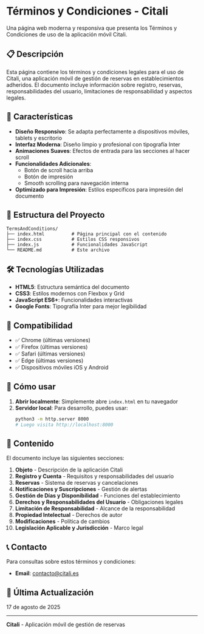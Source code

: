 # Términos y Condiciones - Citali

Una página web moderna y responsiva que presenta los Términos y Condiciones de uso de la aplicación móvil Citali.

## 📋 Descripción

Esta página contiene los términos y condiciones legales para el uso de Citali, una aplicación móvil de gestión de reservas en establecimientos adheridos. El documento incluye información sobre registro, reservas, responsabilidades del usuario, limitaciones de responsabilidad y aspectos legales.

## 🚀 Características

- **Diseño Responsivo**: Se adapta perfectamente a dispositivos móviles, tablets y escritorio
- **Interfaz Moderna**: Diseño limpio y profesional con tipografía Inter
- **Animaciones Suaves**: Efectos de entrada para las secciones al hacer scroll
- **Funcionalidades Adicionales**:
  - Botón de scroll hacia arriba
  - Botón de impresión
  - Smooth scrolling para navegación interna
- **Optimizado para Impresión**: Estilos específicos para impresión del documento

## 📁 Estructura del Proyecto

```
TermsAndConditions/
├── index.html          # Página principal con el contenido
├── index.css           # Estilos CSS responsivos
├── index.js            # Funcionalidades JavaScript
└── README.md           # Este archivo
```

## 🛠️ Tecnologías Utilizadas

- **HTML5**: Estructura semántica del documento
- **CSS3**: Estilos modernos con Flexbox y Grid
- **JavaScript ES6+**: Funcionalidades interactivas
- **Google Fonts**: Tipografía Inter para mejor legibilidad

## 📱 Compatibilidad

- ✅ Chrome (últimas versiones)
- ✅ Firefox (últimas versiones)
- ✅ Safari (últimas versiones)
- ✅ Edge (últimas versiones)
- ✅ Dispositivos móviles iOS y Android

## 🚀 Cómo usar

1. **Abrir localmente**: Simplemente abre `index.html` en tu navegador
2. **Servidor local**: Para desarrollo, puedes usar:
   ```bash
   python3 -m http.server 8000
   # Luego visita http://localhost:8000
   ```

## 📄 Contenido

El documento incluye las siguientes secciones:

1. **Objeto** - Descripción de la aplicación Citali
2. **Registro y Cuenta** - Requisitos y responsabilidades del usuario
3. **Reservas** - Sistema de reservas y cancelaciones
4. **Notificaciones y Suscripciones** - Gestión de alertas
5. **Gestión de Días y Disponibilidad** - Funciones del establecimiento
6. **Derechos y Responsabilidades del Usuario** - Obligaciones legales
7. **Limitación de Responsabilidad** - Alcance de la responsabilidad
8. **Propiedad Intelectual** - Derechos de autor
9. **Modificaciones** - Política de cambios
10. **Legislación Aplicable y Jurisdicción** - Marco legal

## 📞 Contacto

Para consultas sobre estos términos y condiciones:
- **Email**: contacto@citali.es

## 📅 Última Actualización

17 de agosto de 2025

---

**Citali** - Aplicación móvil de gestión de reservas
